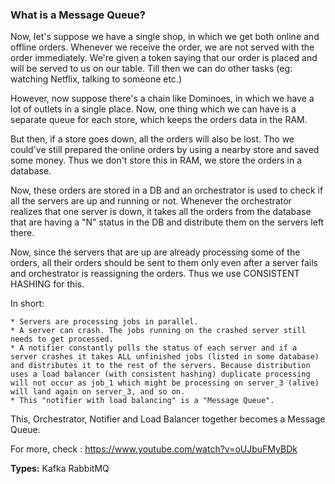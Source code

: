 

### What is a Message Queue?

Now, let's suppose we have a single shop, in which we get both online and offline orders. Whenever we receive the order, we are not served with the order immediately. We're given a token saying that our order is placed and will be served to us on our table. Till then we can do other tasks (eg: watching Netflix, talking to someone etc.)



However, now suppose there's a chain like Dominoes, in which we have a lot of outlets in a single place. Now, one thing which we can have is a separate queue for each store, which keeps the orders data in the RAM. 

But then, if a store goes down, all the orders will also be lost. Tho we could've still prepared the online orders by using a nearby store and saved some money. Thus we don't store this in RAM, we store the orders in a database.


Now, these orders are stored in a DB and an orchestrator is used to check if all the servers are up and running or not. Whenever the orchestrator realizes that one server is down, it takes all the orders from the database that are having a "N" status in the DB and distribute them on the servers left there.

Now, since the servers that are up are already processing some of the orders, all their orders should be sent to them only even after a server fails and orchestrator is reassigning the orders. Thus we use CONSISTENT HASHING for this.

In short:

	* Servers are processing jobs in parallel.
	* A server can crash. The jobs running on the crashed server still needs to get processed.
	* A notifier constantly polls the status of each server and if a server crashes it takes ALL unfinished jobs (listed in some database) and distributes it to the rest of the servers. Because distribution uses a load balancer (with consistent hashing) duplicate processing will not occur as job_1 which might be processing on server_3 (alive) will land again on server_3, and so on.
	* This "notifier with load balancing" is a "Message Queue".

This, Orchestrator, Notifier and Load Balancer together becomes a Message Queue.

For more, check : https://www.youtube.com/watch?v=oUJbuFMyBDk

**Types:**
Kafka
RabbitMQ
